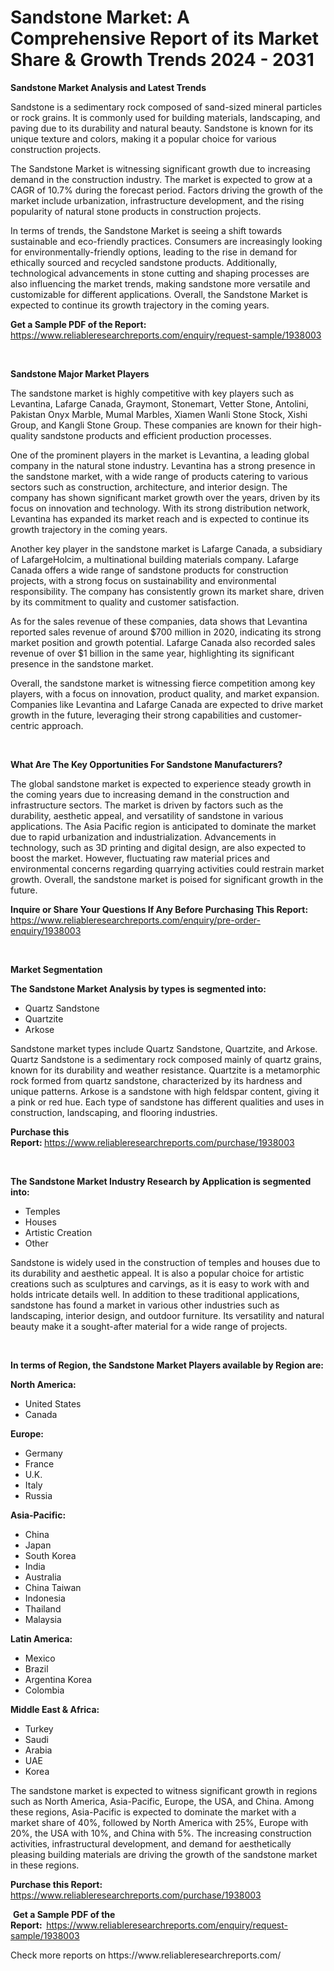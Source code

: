 <p><h1>Sandstone Market: A Comprehensive Report of its Market Share & Growth Trends 2024 - 2031</h1></p><p><strong>Sandstone Market Analysis and Latest Trends</strong></p>
<p><p>Sandstone is a sedimentary rock composed of sand-sized mineral particles or rock grains. It is commonly used for building materials, landscaping, and paving due to its durability and natural beauty. Sandstone is known for its unique texture and colors, making it a popular choice for various construction projects.</p><p>The Sandstone Market is witnessing significant growth due to increasing demand in the construction industry. The market is expected to grow at a CAGR of 10.7% during the forecast period. Factors driving the growth of the market include urbanization, infrastructure development, and the rising popularity of natural stone products in construction projects.</p><p>In terms of trends, the Sandstone Market is seeing a shift towards sustainable and eco-friendly practices. Consumers are increasingly looking for environmentally-friendly options, leading to the rise in demand for ethically sourced and recycled sandstone products. Additionally, technological advancements in stone cutting and shaping processes are also influencing the market trends, making sandstone more versatile and customizable for different applications. Overall, the Sandstone Market is expected to continue its growth trajectory in the coming years.</p></p>
<p><strong>Get a Sample PDF of the Report:&nbsp;</strong> <a href="https://www.reliableresearchreports.com/enquiry/request-sample/1938003">https://www.reliableresearchreports.com/enquiry/request-sample/1938003</a></p>
<p>&nbsp;</p>
<p><strong>Sandstone Major Market Players</strong></p>
<p><p>The sandstone market is highly competitive with key players such as Levantina, Lafarge Canada, Graymont, Stonemart, Vetter Stone, Antolini, Pakistan Onyx Marble, Mumal Marbles, Xiamen Wanli Stone Stock, Xishi Group, and Kangli Stone Group. These companies are known for their high-quality sandstone products and efficient production processes.</p><p>One of the prominent players in the market is Levantina, a leading global company in the natural stone industry. Levantina has a strong presence in the sandstone market, with a wide range of products catering to various sectors such as construction, architecture, and interior design. The company has shown significant market growth over the years, driven by its focus on innovation and technology. With its strong distribution network, Levantina has expanded its market reach and is expected to continue its growth trajectory in the coming years.</p><p>Another key player in the sandstone market is Lafarge Canada, a subsidiary of LafargeHolcim, a multinational building materials company. Lafarge Canada offers a wide range of sandstone products for construction projects, with a strong focus on sustainability and environmental responsibility. The company has consistently grown its market share, driven by its commitment to quality and customer satisfaction.</p><p>As for the sales revenue of these companies, data shows that Levantina reported sales revenue of around $700 million in 2020, indicating its strong market position and growth potential. Lafarge Canada also recorded sales revenue of over $1 billion in the same year, highlighting its significant presence in the sandstone market.</p><p>Overall, the sandstone market is witnessing fierce competition among key players, with a focus on innovation, product quality, and market expansion. Companies like Levantina and Lafarge Canada are expected to drive market growth in the future, leveraging their strong capabilities and customer-centric approach.</p></p>
<p>&nbsp;</p>
<p><strong>What Are The Key Opportunities For Sandstone Manufacturers?</strong></p>
<p><p>The global sandstone market is expected to experience steady growth in the coming years due to increasing demand in the construction and infrastructure sectors. The market is driven by factors such as the durability, aesthetic appeal, and versatility of sandstone in various applications. The Asia Pacific region is anticipated to dominate the market due to rapid urbanization and industrialization. Advancements in technology, such as 3D printing and digital design, are also expected to boost the market. However, fluctuating raw material prices and environmental concerns regarding quarrying activities could restrain market growth. Overall, the sandstone market is poised for significant growth in the future.</p></p>
<p><strong>Inquire or Share Your Questions If Any Before Purchasing This Report:</strong> <a href="https://www.reliableresearchreports.com/enquiry/pre-order-enquiry/1938003">https://www.reliableresearchreports.com/enquiry/pre-order-enquiry/1938003</a></p>
<p>&nbsp;</p>
<p><strong>Market Segmentation</strong></p>
<p><strong>The Sandstone Market Analysis by types is segmented into:</strong></p>
<p><ul><li>Quartz Sandstone</li><li>Quartzite</li><li>Arkose</li></ul></p>
<p><p>Sandstone market types include Quartz Sandstone, Quartzite, and Arkose. Quartz Sandstone is a sedimentary rock composed mainly of quartz grains, known for its durability and weather resistance. Quartzite is a metamorphic rock formed from quartz sandstone, characterized by its hardness and unique patterns. Arkose is a sandstone with high feldspar content, giving it a pink or red hue. Each type of sandstone has different qualities and uses in construction, landscaping, and flooring industries.</p></p>
<p><strong>Purchase this Report:&nbsp;</strong><a href="https://www.reliableresearchreports.com/purchase/1938003">https://www.reliableresearchreports.com/purchase/1938003</a></p>
<p>&nbsp;</p>
<p><strong>The Sandstone Market Industry Research by Application is segmented into:</strong></p>
<p><ul><li>Temples</li><li>Houses</li><li>Artistic Creation</li><li>Other</li></ul></p>
<p><p>Sandstone is widely used in the construction of temples and houses due to its durability and aesthetic appeal. It is also a popular choice for artistic creations such as sculptures and carvings, as it is easy to work with and holds intricate details well. In addition to these traditional applications, sandstone has found a market in various other industries such as landscaping, interior design, and outdoor furniture. Its versatility and natural beauty make it a sought-after material for a wide range of projects.</p></p>
<p>&nbsp;</p>
<p><strong>In terms of Region, the Sandstone Market Players available by Region are:</strong></p>
<p>
    <p> <strong> North America: </strong>
        <ul>
            <li>United States</li>
            <li>Canada</li>
        </ul>
        </p> 
    <p> <strong> Europe: </strong>
        <ul>
            <li>Germany</li>
            <li>France</li>
            <li>U.K.</li>
            <li>Italy</li>
            <li>Russia</li>
        </ul>
        </p> 
    <p> <strong> Asia-Pacific: </strong>
        <ul>
            <li>China</li>
            <li>Japan</li>
            <li>South Korea</li>
            <li>India</li>
            <li>Australia</li>
            <li>China Taiwan</li>
            <li>Indonesia</li>
            <li>Thailand</li>
            <li>Malaysia</li>
        </ul>
        </p> 
    <p> <strong> Latin America: </strong>
        <ul>
            <li>Mexico</li>
            <li>Brazil</li>
            <li>Argentina Korea</li>
            <li>Colombia</li>
        </ul>
        </p> 
    <p> <strong> Middle East & Africa: </strong>
        <ul>
            <li>Turkey</li>
            <li>Saudi</li>
            <li>Arabia</li>
            <li>UAE</li>
            <li>Korea</li>
        </ul>
    </p>
    </p>
<p><p>The sandstone market is expected to witness significant growth in regions such as North America, Asia-Pacific, Europe, the USA, and China. Among these regions, Asia-Pacific is expected to dominate the market with a market share of 40%, followed by North America with 25%, Europe with 20%, the USA with 10%, and China with 5%. The increasing construction activities, infrastructural development, and demand for aesthetically pleasing building materials are driving the growth of the sandstone market in these regions.</p></p>
<p><strong>Purchase this Report: </strong><a href="https://www.reliableresearchreports.com/purchase/1938003">https://www.reliableresearchreports.com/purchase/1938003</a></p>
<p>&nbsp;<strong>Get a Sample PDF of the Report:&nbsp;&nbsp;</strong><a href="https://www.reliableresearchreports.com/enquiry/request-sample/1938003">https://www.reliableresearchreports.com/enquiry/request-sample/1938003</a></p>
<p><strong></strong></p>
<p>Check more reports on https://www.reliableresearchreports.com/</p>
